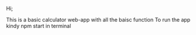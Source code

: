 Hi;

This is a basic calculator web-app with all the baisc function
To run the app kindy npm start in terminal